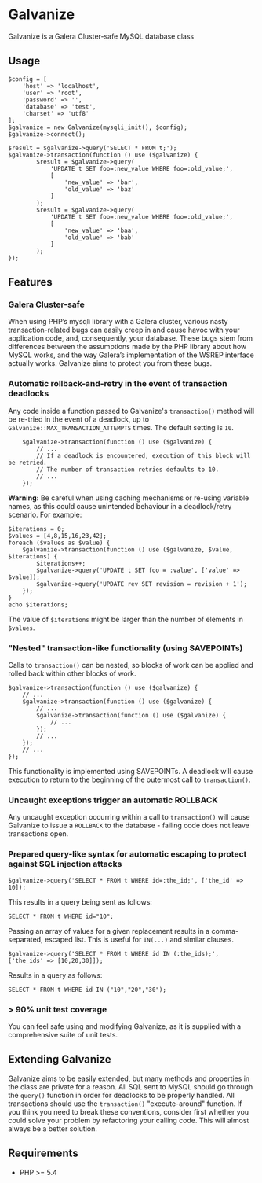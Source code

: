 Galvanize
=========

Galvanize is a Galera Cluster-safe MySQL database class

Usage
-----

	$config = [
		'host' => 'localhost',
		'user' => 'root',
		'password' => '',
		'database' => 'test',
		'charset' => 'utf8'
	];
	$galvanize = new Galvanize(mysqli_init(), $config);
	$galvanize->connect();

	$result = $galvanize->query('SELECT * FROM t;');
	$galvanize->transaction(function () use ($galvanize) {
			$result = $galvanize->query(
				'UPDATE t SET foo=:new_value WHERE foo=:old_value;',
				[
					'new_value' => 'bar',
					'old_value' => 'baz'
				]
			);
			$result = $galvanize->query(
				'UPDATE t SET foo=:new_value WHERE foo=:old_value;',
				[
					'new_value' => 'baa',
					'old_value' => 'bab'
				]
			);
	});

Features
--------

### Galera Cluster-safe
When using PHP’s mysqli library with a Galera cluster, various nasty transaction-related bugs can easily creep in and cause havoc with your application code, and, consequently, your database. These bugs stem from differences between the assumptions made by the PHP library about how MySQL works, and the way Galera’s implementation of the WSREP interface actually works. Galvanize aims to protect you from these bugs.

### Automatic rollback-and-retry in the event of transaction deadlocks
Any code inside a function passed to Galvanize's `transaction()` method will be re-tried in the event of a deadlock, up to `Galvanize::MAX_TRANSACTION_ATTEMPTS` times. The default setting is `10`.

		$galvanize->transaction(function () use ($galvanize) {
			// ...
			// If a deadlock is encountered, execution of this block will be retried.
			// The number of transaction retries defaults to 10.
			// ...
		});

**Warning:** Be careful when using caching mechanisms or re-using variable names, as this could cause unintended behaviour in a deadlock/retry scenario. For example:

	$iterations = 0;
	$values = [4,8,15,16,23,42];
	foreach ($values as $value) {
		$galvanize->transaction(function () use ($galvanize, $value, $iterations) {
			$iterations++;
			$galvanize->query('UPDATE t SET foo = :value', ['value' => $value]);
			$galvanize->query('UPDATE rev SET revision = revision + 1');
		});
	}
	echo $iterations;

The value of `$iterations` might be larger than the number of elements in `$values`.

### "Nested" transaction-like functionality (using SAVEPOINTs)
Calls to `transaction()` can be nested, so blocks of work can be applied and rolled back within other blocks of work.

	$galvanize->transaction(function () use ($galvanize) {
		// ...
		$galvanize->transaction(function () use ($galvanize) {
			// ...
			$galvanize->transaction(function () use ($galvanize) {
				// ...
			});
			// ...
		});
		// ...
	});

This functionality is implemented using SAVEPOINTs. A deadlock will cause execution to return to the beginning of the outermost call to `transaction()`.

### Uncaught exceptions trigger an automatic ROLLBACK
Any uncaught exception occurring within a call to `transaction()` will cause Galvanize to issue a `ROLLBACK` to the database - failing code does not leave transactions open.

### Prepared query-like syntax for automatic escaping to protect against SQL injection attacks
	$galvanize->query('SELECT * FROM t WHERE id=:the_id;', ['the_id' => 10]);

This results in a query being sent as follows:

	SELECT * FROM t WHERE id="10";

Passing an array of values for a given replacement results in a comma-separated, escaped list. This is useful for `IN(...)` and similar clauses.

	$galvanize->query('SELECT * FROM t WHERE id IN (:the_ids);', ['the_ids' => [10,20,30]]);

Results in a query as follows:

	SELECT * FROM t WHERE id IN ("10","20","30");

### > 90% unit test coverage
You can feel safe using and modifying Galvanize, as it is supplied with a comprehensive suite of unit tests.

Extending Galvanize
-------------------

Galvanize aims to be easily extended, but many methods and properties in the class are private for a reason. All SQL sent to MySQL should go through the `query()` function in order for deadlocks to be properly handled. All transactions should use the `transaction()` "execute-around" function. If you think you need to break these conventions, consider first whether you could solve your problem by refactoring your calling code. This will almost always be a better solution.

Requirements
------------

* PHP >= 5.4